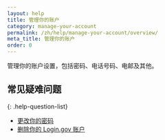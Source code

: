 ```yaml
---
layout: help
title: 管理你的账户
category: manage-your-account
permalink: /zh/help/manage-your-account/overview/
meta_title: 管理你的账户
order: 0
---
```


管理你的账户设置，包括密码、电话号码、电邮及其他。

## 常见疑难问题

{: .help-question-list}

- [更改你的密码](/zh/help/manage-your-account/change-your-password/)
- [删除你的 Login.gov 账户](/zh/help/manage-your-account/delete-your-account/)

